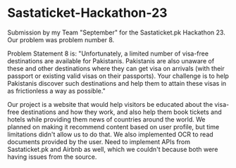 # Sastaticket-Hackathon-23
Submission by my Team "September" for the Sastaticket.pk Hackathon 23. Our problem was problem number 8.

Problem Statement 8 is: 
"Unfortunately, a limited number of visa-free destinations are available for Pakistanis. Pakistanis are also unaware of these and other destinations where they can get visa on arrivals (with their passport or existing valid visas on their passports). Your challenge is to help Pakistanis discover such destinations and help them to attain these visas in as frictionless a way as possible."

Our project is a website that would help visitors be educated about the visa-free destinations and how they work, and also help them book tickets and hotels while providing them news of countries around the world. We planned on making it recommend content based on user profile, but time limitations didn't allow us to do that. We also implemented OCR to read documents provided by the user. Need to implement APIs from Sastaticket.pk and Airbnb as well, which we couldn't because both were having issues from the source.
